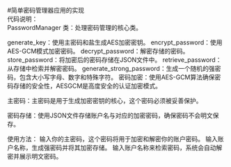 #简单密码管理器应用的实现\
代码说明：\
PasswordManager 类：处理密码管理的核心类。

generate_key：使用主密码和盐生成AES加密密钥。
encrypt_password：使用AES-GCM模式加密密码。
decrypt_password：解密存储的密码。
store_password：将加密后的密码存储在JSON文件中。
retrieve_password：从存储中检索并解密密码。
generate_strong_password：生成一个随机的强密码，包含大小写字母、数字和特殊字符。
密码加密：使用AES-GCM算法确保密码存储的安全性，AESGCM是高度安全的认证加密模式。

主密码：主密码是用于生成加密密钥的核心，这个密码必须被妥善保护。

密码存储：使用JSON文件存储账户名与对应的加密密码，确保密码不会明文保存。

使用方法：
输入你的主密码，这个密码将用于加密和解密你的账户密码。
输入账户名称，生成强密码并将其加密存储。
输入账户名称来检索密码，系统会自动解密并展示明文密码。
